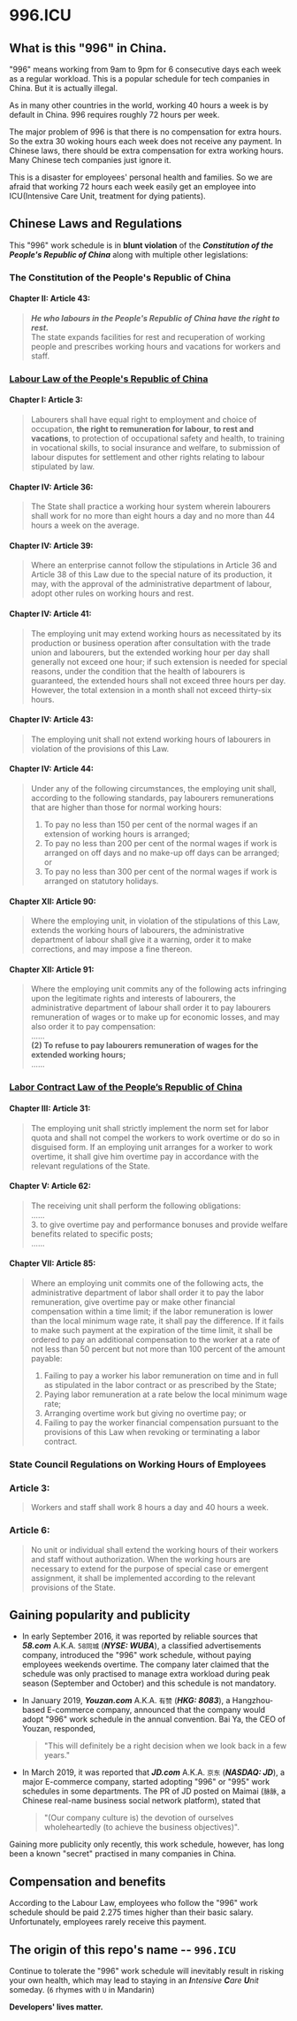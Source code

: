 996.ICU
===

## What is this "996" in China.
"996" means working from 9am to 9pm for 6 consecutive days each week as a regular workload. This is a popular schedule for tech companies in China. But it is actually illegal.

As in many other countries in the world, working 40 hours a week is by default in China. 996 requires roughly 72 hours per week.

The major problem of 996 is that there is no compensation for extra hours. So the extra 30 woking hours each week does not receive any payment. In Chinese laws, there should be extra compensation for extra working hours. Many Chinese tech companies just ignore it. 

This is a disaster for employees' personal health and families. So we are afraid that working 72 hours each week easily get an employee into ICU(Intensive Care Unit, treatment for dying patients).


## Chinese Laws and Regulations

This "996" work schedule is in **blunt violation** of the _**Constitution of the People's Republic of China**_ along with multiple other legislations:

### The Constitution of the People's Republic of China

#### Chapter II: Article 43:
> _**He who labours in the People's Republic of China have the right to rest.**_  
> The state expands facilities for rest and recuperation of working people and prescribes working hours and vacations for workers and staff.

### [Labour Law of the People's Republic of China](http://english.gov.cn/archive/laws_regulations/2014/08/23/content_281474983042473.htm)

#### Chapter I: Article 3:
> Labourers shall have equal right to employment and choice of occupation, **the right to remuneration for labour**, **to rest and vacations**, to protection of occupational safety and health, to training in vocational skills, to social insurance and welfare, to submission of labour disputes for settlement and other rights relating to labour stipulated by law.

#### Chapter IV: Article 36:
> The State shall practice a working hour system wherein labourers shall work for no more than eight hours a day and no more than 44 hours a week on the average.  

#### Chapter IV: Article 39:
> Where an enterprise cannot follow the stipulations in Article 36 and Article 38 of this Law due to the special nature of its production, it may, with the approval of the administrative department of labour, adopt other rules on working hours and rest.  

#### Chapter IV: Article 41:
> The employing unit may extend working hours as necessitated by its production or business operation after consultation with the trade union and labourers, but the extended working hour per day shall generally not exceed one hour; if such extension is needed for special reasons, under the condition that the health of labourers is guaranteed, the extended hours shall not exceed three hours per day. However, the total extension in a month shall not exceed thirty-six hours.  

#### Chapter IV: Article 43:
> The employing unit shall not extend working hours of labourers in violation of the provisions of this Law.

#### Chapter IV: Article 44:
> Under any of the following circumstances, the employing unit shall, according to the following standards, pay labourers remunerations that are higher than those for normal working hours:  
> 1. To pay no less than 150 per cent of the normal wages if an extension of working hours is arranged;  
> 2. To pay no less than 200 per cent of the normal wages if work is arranged on off days and no make-up off days can be arranged; or  
> 3. To pay no less than 300 per cent of the normal wages if work is arranged on statutory holidays.

#### Chapter XII: Article 90:
> Where the employing unit, in violation of the stipulations of this Law, extends the working hours of labourers, the administrative department of labour shall give it a warning, order it to make corrections, and may impose a fine thereon.  

#### Chapter XII: Article 91:
> Where the employing unit commits any of the following acts infringing upon the legitimate rights and interests of labourers, the administrative department of labour shall order it to pay labourers remuneration of wages or to make up for economic losses, and may also order it to pay compensation:  
> ......  
> __(2) To refuse to pay labourers remuneration of wages for the extended working hours;__  
> ......

### [Labor Contract Law of the People’s Republic of China](http://english.gov.cn/archive/laws_regulations/2014/08/23/content_281474983042501.htm)

#### Chapter III: Article 31:
> The employing unit shall strictly implement the norm set for labor quota and shall not compel the workers to work overtime or do so in disguised form. If an employing unit arranges for a worker to work overtime, it shall give him overtime pay in accordance with the relevant regulations of the State.

#### Chapter V: Article 62:
> The receiving unit shall perform the following obligations:  
> ......  
> 3. to give overtime pay and performance bonuses and provide welfare benefits related to specific posts;  
> ......  

#### Chapter VII: Article 85:
> Where an employing unit commits one of the following acts, the administrative department of labor shall order it to pay the labor remuneration, give overtime pay or make other financial compensation within a time limit; if the labor remuneration is lower than the local minimum wage rate, it shall pay the difference. If it fails to make such payment at the expiration of the time limit, it shall be ordered to pay an additional compensation to the worker at a rate of not less than 50 percent but not more than 100 percent of the amount payable:  
> 1. Failing to pay a worker his labor remuneration on time and in full as stipulated in the labor contract or as prescribed by the State;  
> 2. Paying labor remuneration at a rate below the local minimum wage rate;  
> 3. Arranging overtime work but giving no overtime pay; or  
> 4. Failing to pay the worker financial compensation pursuant to the provisions of this Law when revoking or terminating a labor contract.

### State Council Regulations on Working Hours of Employees

### Article 3:
> Workers and staff shall work 8 hours a day and 40 hours a week.

### Article 6:
> No unit or individual shall extend the working hours of their workers and staff without authorization. When the working hours are necessary to extend for the purpose of special case or emergent assignment, it shall be implemented according to the relevant provisions of the State.

## Gaining popularity and publicity

- In early September 2016, it was reported by reliable sources that __*58.com*__  A.K.A. `58同城` (__*NYSE: WUBA*__), a classified advertisements company, introduced the "996" work schedule, without paying employees weekends overtime. The company later claimed that the schedule was only practised to manage extra workload during peak season (September and October) and this schedule is not mandatory.

- In January 2019, __*Youzan.com*__ A.K.A. `有赞` (__*HKG: 8083*__), a Hangzhou-based E-commerce company, announced that the company would adopt "996" work schedule in the annual convention. Bai Ya, the CEO of Youzan, responded,

  > "This will definitely be a right decision when we look back in a few years."

- In March 2019, it was reported that __*JD.com*__  A.K.A. `京东` (__*NASDAQ: JD*__), a major E-commerce company, started adopting "996" or "995" work schedules in some departments. The PR of JD posted on Maimai (`脉脉`, a Chinese real-name business social network platform), stated that 

  > "(Our company culture is) the devotion of ourselves wholeheartedly (to achieve the business objectives)".

Gaining more publicity only recently, this work schedule, however, has long been a known "secret" practised in many companies in China.
## Compensation and benefits

According to the Labour Law, employees who follow the "996" work schedule should be paid 2.275 times higher than their basic salary. Unfortunately, employees rarely receive this payment.

## The origin of this repo's name -- `996.ICU`

Continue to tolerate the "996" work schedule will inevitably result in risking your own health, which may lead to staying in an _**I**ntensive **C**are **U**nit_ someday. (`6` rhymes with `U` in Mandarin)

__Developers' lives matter.__
